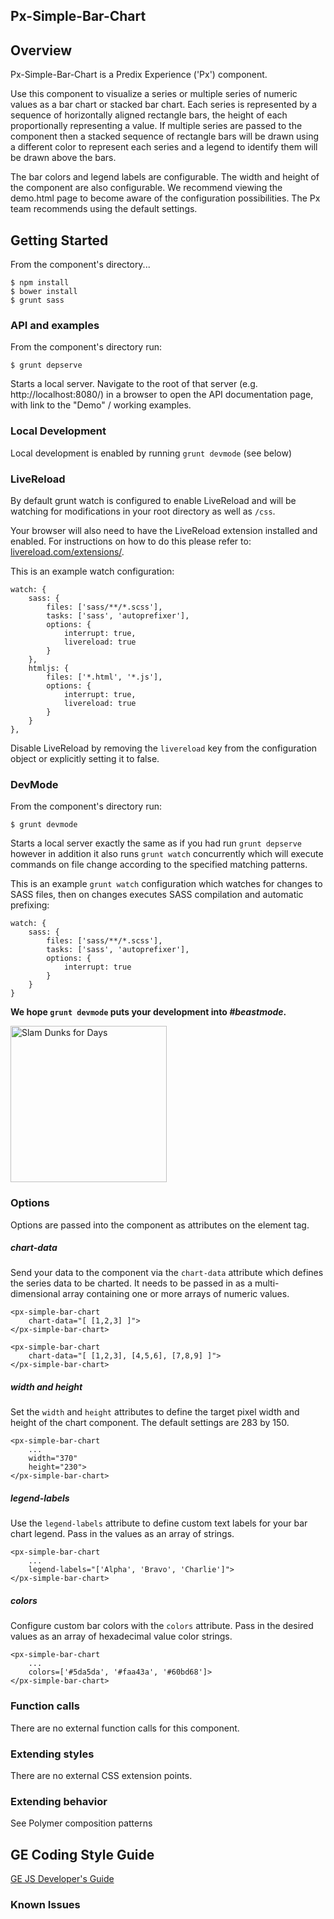 Px-Simple-Bar-Chart
-----------------------------------------------

## Overview

Px-Simple-Bar-Chart is a Predix Experience ('Px') component.

Use this component to visualize a series or multiple series of numeric values as a bar chart or stacked bar chart. Each series is represented by a sequence of horizontally aligned rectangle bars, the height of each proportionally representing a value. If multiple series are passed to the component then a stacked sequence of rectangle bars will be drawn using a different color to represent each series and a legend to identify them will be drawn above the bars.

The bar colors and legend labels are configurable. The width and height of the component are also configurable. We recommend viewing the demo.html page to become aware of the configuration possibilities. The Px team recommends using the default settings.

## Getting Started

From the component's directory...

```
$ npm install
$ bower install
$ grunt sass
```

### API and examples

From the component's directory run:

```
$ grunt depserve
```

Starts a local server. Navigate to the root of that server (e.g. http://localhost:8080/) in a browser to open the API documentation page, with link to the "Demo" / working examples.

### Local Development

Local development is enabled by running `grunt devmode` (see below)

### LiveReload

By default grunt watch is configured to enable LiveReload and will be watching for modifications in your root directory as well as `/css`.

Your browser will also need to have the LiveReload extension installed and enabled. For instructions on how to do this please refer to: [livereload.com/extensions/](http://livereload.com/extensions/).

This is an example watch configuration:

```
watch: {
    sass: {
        files: ['sass/**/*.scss'],
        tasks: ['sass', 'autoprefixer'],
        options: {
            interrupt: true,
            livereload: true
        }
    },
    htmljs: {
        files: ['*.html', '*.js'],
        options: {
            interrupt: true,
            livereload: true
        }
    }
},
```

Disable LiveReload by removing the `livereload` key from the configuration object or explicitly setting it to false.

### DevMode

From the component's directory run:

```
$ grunt devmode
```

Starts a local server exactly the same as if you had run `grunt depserve` however in addition it also runs `grunt watch` concurrently which will execute commands on file change according to the specified matching patterns.

This is an example `grunt watch` configuration which watches for changes to SASS files, then on changes executes SASS compilation and automatic prefixing:

```
watch: {
    sass: {
        files: ['sass/**/*.scss'],
        tasks: ['sass', 'autoprefixer'],
        options: {
            interrupt: true
        }
    }
}
```

**We hope `grunt devmode` puts your development into *#beastmode*.**

<img src="http://imgc.allpostersimages.com/images/P-488-488-90/71/7108/JJUV100Z/posters/teen-wolf-beast-mode.jpg" alt="Slam Dunks for Days" width=
"250" />

### Options

Options are passed into the component as attributes on the element tag.

##### chart-data

Send your data to the component via the `chart-data` attribute which defines the series data to be charted. It needs to be passed in as a multi-dimensional array containing one or more arrays of numeric values.

```
<px-simple-bar-chart
    chart-data="[ [1,2,3] ]">
</px-simple-bar-chart>

<px-simple-bar-chart
    chart-data="[ [1,2,3], [4,5,6], [7,8,9] ]">
</px-simple-bar-chart>
```

##### width and height

Set the `width` and `height` attributes to define the target pixel width and height of the chart component. The default settings are 283 by 150.

```
<px-simple-bar-chart
    ...
    width="370"
    height="230">
</px-simple-bar-chart>
```

##### legend-labels

Use the `legend-labels` attribute to define custom text labels for your bar chart legend. Pass in the values as an array of strings.

```
<px-simple-bar-chart
    ...
    legend-labels="['Alpha', 'Bravo', 'Charlie']">
</px-simple-bar-chart>
```

##### colors

Configure custom bar colors with the `colors` attribute. Pass in the desired values as an array of hexadecimal value color strings.

```
<px-simple-bar-chart
    ...
    colors=['#5da5da', '#faa43a', '#60bd68']>
</px-simple-bar-chart>
```

### Function calls

There are no external function calls for this component.

### Extending styles

There are no external CSS extension points.

### Extending behavior

See Polymer composition patterns

GE Coding Style Guide
---------------------

[GE JS Developer's Guide](https://github.com/GeneralElectric/javascript)


### Known Issues
